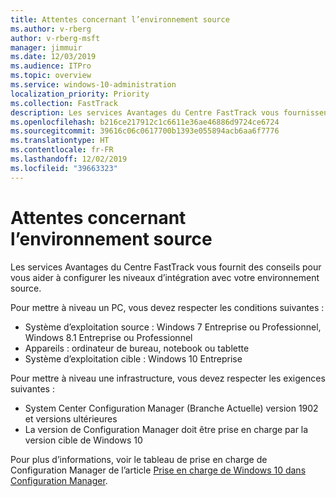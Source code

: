 ```yaml
---
title: Attentes concernant l’environnement source
ms.author: v-rberg
author: v-rberg-msft
manager: jimmuir
ms.date: 12/03/2019
ms.audience: ITPro
ms.topic: overview
ms.service: windows-10-administration
localization_priority: Priority
ms.collection: FastTrack
description: Les services Avantages du Centre FastTrack vous fournissent des conseils pour vous aider à configurer les niveaux d’intégration avec votre environnement source pour le déploiement de Windows 10.
ms.openlocfilehash: b216ce217912c1c6611e36ae46886d9724ce6724
ms.sourcegitcommit: 39616c06c0617700b1393e055894acb6aa6f7776
ms.translationtype: HT
ms.contentlocale: fr-FR
ms.lasthandoff: 12/02/2019
ms.locfileid: "39663323"
---
```

# <a name="source-environment-expectations"></a>Attentes concernant l’environnement source

Les services Avantages du Centre FastTrack vous fournit des conseils pour vous aider à configurer les niveaux d’intégration avec votre environnement source.
  
Pour mettre à niveau un PC, vous devez respecter les conditions suivantes :

- Système d’exploitation source : Windows 7 Entreprise ou Professionnel, Windows 8.1 Entreprise ou Professionnel
- Appareils : ordinateur de bureau, notebook ou tablette
- Système d’exploitation cible : Windows 10 Entreprise

Pour mettre à niveau une infrastructure, vous devez respecter les exigences suivantes :   

- System Center Configuration Manager (Branche Actuelle) version 1902 et versions ultérieures 
- La version de Configuration Manager doit être prise en charge par la version cible de Windows 10

Pour plus d’informations, voir le tableau de prise en charge de Configuration Manager de l’article [Prise en charge de Windows 10 dans Configuration Manager](https://docs.microsoft.com/sccm/core/plan-design/configs/support-for-windows-10).
  

 